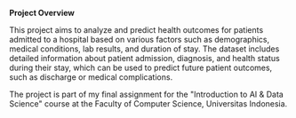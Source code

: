 **Project Overview**

This project aims to analyze and predict health outcomes for patients admitted to a hospital based on various factors such as demographics, medical conditions, lab results, and duration of stay. The dataset includes detailed information about patient admission, diagnosis, and health status during their stay, which can be used to predict future patient outcomes, such as discharge or medical complications.

The project is part of my final assignment for the "Introduction to AI & Data Science" course at the Faculty of Computer Science, Universitas Indonesia.

